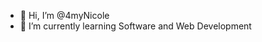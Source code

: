 - 👋 Hi, I’m @4myNicole
- 🌱 I’m currently learning Software and Web Development


<!---
4myNicole/4myNicole is a ✨ special ✨ repository because its `README.md` (this file) appears on your GitHub profile.
You can click the Preview link to take a look at your changes.
--->
